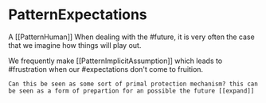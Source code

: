 # PatternExpectations

A [[PatternHuman]] When dealing with the #future, it is very often the case that we imagine how things will play out.

We frequently make [[PatternImplicitAssumption]] which leads to #frustration when our #expectations don't come to fruition.

```todo
Can this be seen as some sort of primal protection mechanism? this can be seen as a form of prepartion for an possible the future [[expand]]
```
